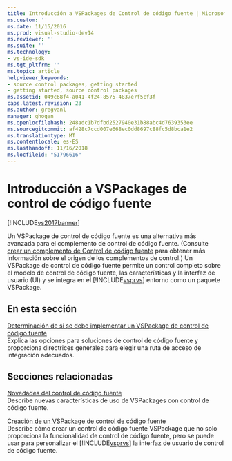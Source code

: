 ```yaml
---
title: Introducción a VSPackages de Control de código fuente | Microsoft Docs
ms.custom: ''
ms.date: 11/15/2016
ms.prod: visual-studio-dev14
ms.reviewer: ''
ms.suite: ''
ms.technology:
- vs-ide-sdk
ms.tgt_pltfrm: ''
ms.topic: article
helpviewer_keywords:
- source control packages, getting started
- getting started, source control packages
ms.assetid: 049c68f4-a041-4f24-8575-4837e7f5cf3f
caps.latest.revision: 23
ms.author: gregvanl
manager: ghogen
ms.openlocfilehash: 248adc1b7dfbd2527940e31b88abc4d7639353ee
ms.sourcegitcommit: af428c7ccd007e668ec0dd8697c88fc5d8bca1e2
ms.translationtype: MT
ms.contentlocale: es-ES
ms.lasthandoff: 11/16/2018
ms.locfileid: "51796616"
---
```

# <a name="getting-started-with-source-control-vspackages"></a>Introducción a VSPackages de control de código fuente
[!INCLUDE[vs2017banner](../../includes/vs2017banner.md)]

Un VSPackage de control de código fuente es una alternativa más avanzada para el complemento de control de código fuente. (Consulte [crear un complemento de Control de código fuente](../../extensibility/internals/creating-a-source-control-plug-in.md) para obtener más información sobre el origen de los complementos de control.) Un VSPackage de control de código fuente permite un control completo sobre el modelo de control de código fuente, las características y la interfaz de usuario (UI) y se integra en el [!INCLUDE[vsprvs](../../includes/vsprvs-md.md)] entorno como un paquete VSPackage.  
  
## <a name="in-this-section"></a>En esta sección  
 [Determinación de si se debe implementar un VSPackage de control de código fuente](../../extensibility/internals/determining-whether-to-implement-a-source-control-vspackage.md)  
 Explica las opciones para soluciones de control de código fuente y proporciona directrices generales para elegir una ruta de acceso de integración adecuados.  
  
## <a name="related-sections"></a>Secciones relacionadas  
 [Novedades del control de código fuente](../../extensibility/internals/what-s-new-in-source-control.md)  
 Describe nuevas características de uso de VSPackages con control de código fuente.  
  
 [Creación de un VSPackage de control de código fuente](../../extensibility/internals/creating-a-source-control-vspackage.md)  
 Describe cómo crear un control de código fuente VSPackage que no solo proporciona la funcionalidad de control de código fuente, pero se puede usar para personalizar el [!INCLUDE[vsprvs](../../includes/vsprvs-md.md)] la interfaz de usuario de control de código fuente.


